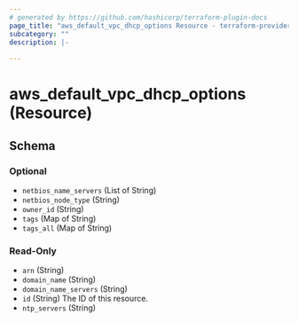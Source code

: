 ```yaml
---
# generated by https://github.com/hashicorp/terraform-plugin-docs
page_title: "aws_default_vpc_dhcp_options Resource - terraform-provider-aws"
subcategory: ""
description: |-
  
---
```


# aws_default_vpc_dhcp_options (Resource)





<!-- schema generated by tfplugindocs -->
## Schema

### Optional

- `netbios_name_servers` (List of String)
- `netbios_node_type` (String)
- `owner_id` (String)
- `tags` (Map of String)
- `tags_all` (Map of String)

### Read-Only

- `arn` (String)
- `domain_name` (String)
- `domain_name_servers` (String)
- `id` (String) The ID of this resource.
- `ntp_servers` (String)
